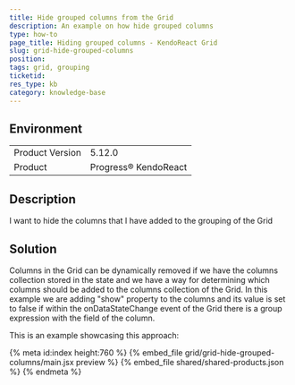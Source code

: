 ```yaml
---
title: Hide grouped columns from the Grid
description: An example on how hide grouped columns 
type: how-to
page_title: Hiding grouped columns - KendoReact Grid
slug: grid-hide-grouped-columns
position:
tags: grid, grouping
ticketid: 
res_type: kb
category: knowledge-base
---
```

 
## Environment
<table>
	<tbody>
		<tr>
			<td>Product Version</td>
			<td>5.12.0</td>
		</tr>
		<tr>
			<td>Product</td>
			<td>Progress® KendoReact</td>
		</tr>
	</tbody>
</table>

## Description
I want to hide the columns that I have added to the grouping of the Grid

## Solution
Columns in the Grid can be dynamically removed if we have the columns collection stored in the state and we have a way for determining which columns should be added to the columns collection of the Grid. In this example we are adding "show" property to the columns and its value is set to false if within the onDataStateChange event of the Grid there is a group expression with the field of the column.

This is an example showcasing this approach:

{% meta id:index height:760 %}
{% embed_file grid/grid-hide-grouped-columns/main.jsx preview %}
{% embed_file shared/shared-products.json %} 
{% endmeta %}